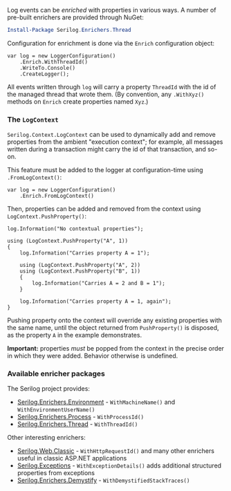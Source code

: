 Log events can be _enriched_ with properties in various ways. A number of pre-built enrichers are provided through NuGet:

```powershell
Install-Package Serilog.Enrichers.Thread
```

Configuration for enrichment is done via the `Enrich` configuration object:

```
var log = new LoggerConfiguration()
    .Enrich.WithThreadId()
    .WriteTo.Console()
    .CreateLogger();
```

All events written through `log` will carry a property `ThreadId` with the id of the managed thread that wrote them. (By convention, any `.WithXyz()` methods on `Enrich` create properties named `Xyz`.)

### The `LogContext`

`Serilog.Context.LogContext` can be used to dynamically add and remove properties from the ambient "execution context"; for example, all messages written during a transaction might carry the id of that transaction, and so-on.

This feature must be added to the logger at configuration-time using `.FromLogContext()`:

```
var log = new LoggerConfiguration()
    .Enrich.FromLogContext()
```

Then, properties can be added and removed from the context using `LogContext.PushProperty()`:

```
log.Information("No contextual properties");

using (LogContext.PushProperty("A", 1))
{
    log.Information("Carries property A = 1");

    using (LogContext.PushProperty("A", 2))
    using (LogContext.PushProperty("B", 1))
    {
        log.Information("Carries A = 2 and B = 1");
    }

    log.Information("Carries property A = 1, again");
}
```

Pushing property onto the context will override any existing properties with the same name, until the object returned from `PushProperty()` is disposed, as the property `A` in the example demonstrates.

**Important:** properties _must_ be popped from the context in the precise order in which they were added. Behavior otherwise is undefined.

### Available enricher packages

The Serilog project provides:

- [Serilog.Enrichers.Environment](https://github.com/serilog/serilog-enrichers-environment) - `WithMachineName()` and `WithEnvironmentUserName()`
- [Serilog.Enrichers.Process](https://github.com/serilog/serilog-enrichers-process) - `WithProcessId()`
- [Serilog.Enrichers.Thread](https://github.com/serilog/serilog-enrichers-thread) - `WithThreadId()`

Other interesting enrichers:

 - [Serilog.Web.Classic](https://github.com/serilog-web/classic) - `WithHttpRequestId()` and many other enrichers useful in classic ASP.NET applications
 - [Serilog.Exceptions](https://github.com/RehanSaeed/Serilog.Exceptions) - `WithExceptionDetails()` adds additional structured properties from exceptions
 - [Serilog.Enrichers.Demystify](https://github.com/nblumhardt/serilog-enrichers-demystify) - `WithDemystifiedStackTraces()`
